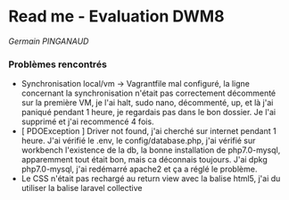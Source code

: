 # Read me - Evaluation DWM8
*Germain PINGANAUD*

### Problèmes rencontrés
- Synchronisation local/vm -> Vagrantfile mal configuré, la ligne concernant la synchronisation n'était pas correctement décommenté sur la première VM, je l'ai halt, sudo nano, décommenté, up, et là j'ai paniqué pendant 1 heure, je regardais pas dans le bon dossier. Je l'ai supprimé et j'ai recommencé 4 fois.
- [ PDOException ] Driver not found, j'ai cherché sur internet pendant 1 heure. J'ai vérifié le .env, le config/database.php, j'ai vérifié sur workbench l'existence de la db, la bonne installation de php7.0-mysql, apparemment tout était bon, mais ca déconnais toujours. J'ai dpkg php7.0-mysql, j'ai redémarré apache2 et ça a réglé le problème.
- Le CSS n'était pas rechargé au return view avec la balise html5, j'ai du utiliser la balise laravel collective 
